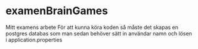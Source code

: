 # examenBrainGames
Mitt examens arbete
För att kunna köra koden så måste det skapas en postgres databas som man sedan behöver sätt in användar namn och lösen 
i application.properties 
